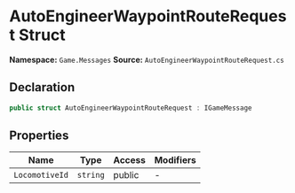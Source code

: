 # AutoEngineerWaypointRouteRequest Struct

**Namespace:** `Game.Messages`
**Source:** `AutoEngineerWaypointRouteRequest.cs`

## Declaration

```csharp
public struct AutoEngineerWaypointRouteRequest : IGameMessage
```

## Properties

| Name | Type | Access | Modifiers |
|------|------|--------|-----------|
| `LocomotiveId` | `string` | public | - |

